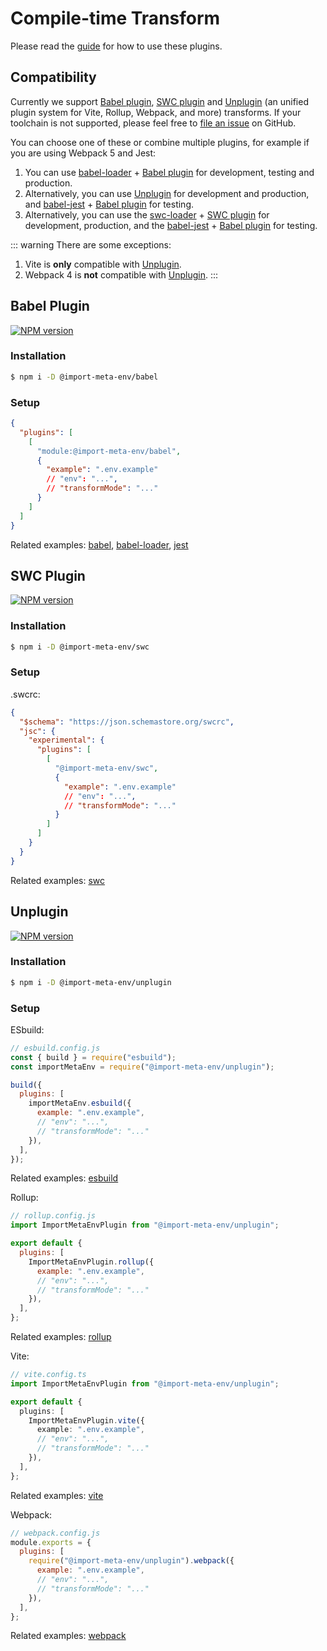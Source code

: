 # Compile-time Transform

Please read the [guide](/guide/getting-started/introduction.html#guide) for how to use these plugins.

## Compatibility

Currently we support [Babel plugin](#babel-plugin), [SWC plugin](#swc-plugin) and [Unplugin](#unplugin) (an unified plugin system for Vite, Rollup, Webpack, and more) transforms. If your toolchain is not supported, please feel free to [file an issue](https://github.com/iendeavor/import-meta-env/issues/new) on GitHub.

You can choose one of these or combine multiple plugins, for example if you are using Webpack 5 and Jest:

1. You can use [babel-loader](https://www.npmjs.com/package/babel-loader) + [Babel plugin](#babel-plugin) for development, testing and production.
2. Alternatively, you can use [Unplugin](#unplugin) for development and production, and [babel-jest](https://www.npmjs.com/package/babel-jest) + [Babel plugin](#babel-plugin) for testing.
3. Alternatively, you can use the [swc-loader](https://www.npmjs.com/package/swc-loader) + [SWC plugin](#swc-plugin) for development, production, and the [babel-jest](https://www.npmjs.com/package/babel-jest) + [Babel plugin](#babel-plugin) for testing.

::: warning
There are some exceptions:

1. Vite is **only** compatible with [Unplugin](#unplugin).
2. Webpack 4 is **not** compatible with [Unplugin](#unplugin).
   :::

## Babel Plugin

[![NPM version](https://img.shields.io/npm/v/@import-meta-env/babel.svg?color=blue)](https://www.npmjs.com/package/@import-meta-env/babel)

### Installation

```bash
$ npm i -D @import-meta-env/babel
```

### Setup

```json
{
  "plugins": [
    [
      "module:@import-meta-env/babel",
      {
        "example": ".env.example"
        // "env": "...",
        // "transformMode": "..."
      }
    ]
  ]
}
```

Related examples: [babel](https://github.com/iendeavor/import-meta-env/blob/main/packages/examples/babel-starter-example), [babel-loader](https://github.com/iendeavor/import-meta-env/blob/main/packages/examples/webpack-babel-loader-example), [jest](https://github.com/iendeavor/import-meta-env/blob/main/packages/examples/jest-example)

## SWC Plugin

[![NPM version](https://img.shields.io/npm/v/@import-meta-env/swc.svg?color=blue)](https://www.npmjs.com/package/@import-meta-env/swc)

### Installation

```bash
$ npm i -D @import-meta-env/swc
```

### Setup

.swcrc:

```json
{
  "$schema": "https://json.schemastore.org/swcrc",
  "jsc": {
    "experimental": {
      "plugins": [
        [
          "@import-meta-env/swc",
          {
            "example": ".env.example"
            // "env": "...",
            // "transformMode": "..."
          }
        ]
      ]
    }
  }
}
```

Related examples: [swc](https://github.com/iendeavor/import-meta-env/blob/main/packages/examples/swc-example)

## Unplugin

[![NPM version](https://img.shields.io/npm/v/@import-meta-env/unplugin.svg?color=blue)](https://www.npmjs.com/package/@import-meta-env/unplugin)

### Installation

```bash
$ npm i -D @import-meta-env/unplugin
```

### Setup

ESbuild:

```js
// esbuild.config.js
const { build } = require("esbuild");
const importMetaEnv = require("@import-meta-env/unplugin");

build({
  plugins: [
    importMetaEnv.esbuild({
      example: ".env.example",
      // "env": "...",
      // "transformMode": "..."
    }),
  ],
});
```

Related examples: [esbuild](https://github.com/iendeavor/import-meta-env/blob/main/packages/examples/esbuild-starter-example)

Rollup:

```js
// rollup.config.js
import ImportMetaEnvPlugin from "@import-meta-env/unplugin";

export default {
  plugins: [
    ImportMetaEnvPlugin.rollup({
      example: ".env.example",
      // "env": "...",
      // "transformMode": "..."
    }),
  ],
};
```

Related examples: [rollup](https://github.com/iendeavor/import-meta-env/blob/main/packages/examples/rollup-starter-example)

Vite:

```ts
// vite.config.ts
import ImportMetaEnvPlugin from "@import-meta-env/unplugin";

export default {
  plugins: [
    ImportMetaEnvPlugin.vite({
      example: ".env.example",
      // "env": "...",
      // "transformMode": "..."
    }),
  ],
};
```

Related examples: [vite](https://github.com/iendeavor/import-meta-env/blob/main/packages/examples/vite-starter-example)

Webpack:

```js
// webpack.config.js
module.exports = {
  plugins: [
    require("@import-meta-env/unplugin").webpack({
      example: ".env.example",
      // "env": "...",
      // "transformMode": "..."
    }),
  ],
};
```

Related examples: [webpack](https://github.com/iendeavor/import-meta-env/blob/main/packages/examples/webpack-starter-example)
